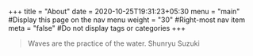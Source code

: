 +++
title = "About"
date = 2020-10-25T19:31:23+05:30
menu = "main" #Display this page on the nav menu
weight = "30" #Right-most nav item
meta = "false" #Do not display tags or categories
+++

> Waves are the practice of the water. Shunryu Suzuki

